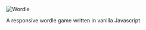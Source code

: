 ![Wordle](https://res.cloudinary.com/dgfofxbf1/image/upload/v1681914449/wordle_r6ycke.png)

A responsive wordle game written in vanilla Javascript
